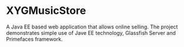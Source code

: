 XYGMusicStore
=============

A Java EE based web application that allows online selling. The project demonstrates simple use of Jave EE technology, Glassfish Server and Primefaces framework.  
